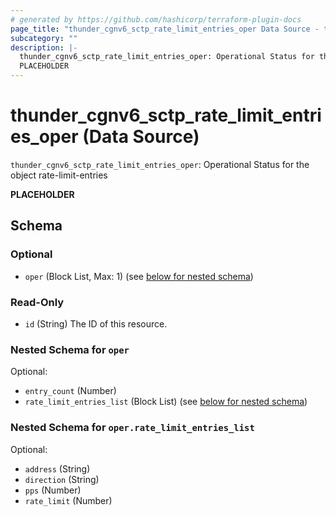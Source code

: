 ```yaml
---
# generated by https://github.com/hashicorp/terraform-plugin-docs
page_title: "thunder_cgnv6_sctp_rate_limit_entries_oper Data Source - terraform-provider-thunder"
subcategory: ""
description: |-
  thunder_cgnv6_sctp_rate_limit_entries_oper: Operational Status for the object rate-limit-entries
  PLACEHOLDER
---
```


# thunder_cgnv6_sctp_rate_limit_entries_oper (Data Source)

`thunder_cgnv6_sctp_rate_limit_entries_oper`: Operational Status for the object rate-limit-entries

__PLACEHOLDER__



<!-- schema generated by tfplugindocs -->
## Schema

### Optional

- `oper` (Block List, Max: 1) (see [below for nested schema](#nestedblock--oper))

### Read-Only

- `id` (String) The ID of this resource.

<a id="nestedblock--oper"></a>
### Nested Schema for `oper`

Optional:

- `entry_count` (Number)
- `rate_limit_entries_list` (Block List) (see [below for nested schema](#nestedblock--oper--rate_limit_entries_list))

<a id="nestedblock--oper--rate_limit_entries_list"></a>
### Nested Schema for `oper.rate_limit_entries_list`

Optional:

- `address` (String)
- `direction` (String)
- `pps` (Number)
- `rate_limit` (Number)


